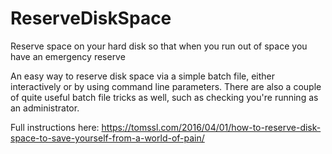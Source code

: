 # ReserveDiskSpace
Reserve space on your hard disk so that when you run out of space you have an emergency reserve

An easy way to reserve disk space via a simple batch file, either interactively or by using command line parameters. There are also a couple of quite useful batch file tricks as well, such as checking you're running as an administrator.

Full instructions here: https://tomssl.com/2016/04/01/how-to-reserve-disk-space-to-save-yourself-from-a-world-of-pain/
